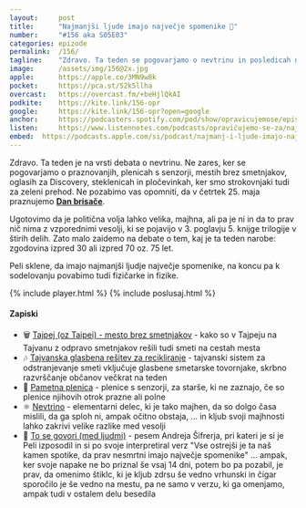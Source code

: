 ```yaml
---
layout: 	post
title:  	"Najmanjši ljude imajo največje spomenike 🗿"
number: 	"#156 aka S05E03"
categories:	epizode
permalink:	/156/
tagline: 	"Zdravo. Ta teden se pogovarjamo o nevtrinu in posledicah njegovega delovanja na svet in planet, na katerem živi Tricia McMillan."
image:		/assets/img/156@2x.jpg
apple:		https://apple.co/3MN9w8k
pocket:		https://pca.st/52k5llha
overcast:	https://overcast.fm/+beHjlQkAI
podkite:	https://kite.link/156-opr
google:		https://kite.link/156-opr?open=google
anchor:		https://podcasters.spotify.com/pod/show/opravicujemose/episodes/Najmanji-ljude-imajo-najveje-spomenike-e24f15d
listen:		https://www.listennotes.com/podcasts/opravičujemo-se-za/najmanjši-ljude-imajo-W7UVdD8I9cz/embed/
embed:	https://podcasts.apple.com/si/podcast/najmanj-i-ljude-imajo-najve-je-spomenike/id1514750013?i=1000613927653
---
```


Zdravo. Ta teden je na vrsti debata o nevtrinu. Ne zares, ker se pogovarjamo o praznovanjih, plenicah s senzorji, mestih brez smetnjakov, oglasih za Discovery, steklenicah in pločevinkah, ker smo strokovnjaki tudi za zeleni prehod. Ne pozabimo vas opomniti, da v četrtek 25. maja praznujemo **[Dan brisače](http://www.zvpl.com/42/clanki/dan-brisace/)**. 

Ugotovimo da je politična volja lahko velika, majhna, ali pa je ni in da to prav nič nima z vzporednimi vesolji, ki se pojavijo v 3. poglavju 5. knijge trilogije v štirih delih. Zato malo zaidemo na debate o tem, kaj je ta teden narobe: zgodovina izpred 30 ali izpred 70 oz. 75 let. 

Peli sklene, da imajo najmanjši ljudje največje spomenike, na koncu pa k sodelovanju povabimo tudi fizičarke in fizike. 

{% include player.html %}
{% include poslusaj.html %}

<!--break-->

#### Zapiski

- 🗑️ [Tajpej (oz Taipei) - mesto brez smetnjakov](https://www.bbc.com/future/article/20200526-how-taipei-became-an-unusually-clean-city) - kako so v Tajpeju na Tajvanu z odpravo smetnjakov rešili tudi smeti na cestah mesta
- 🎶 [Tajvanska glasbena rešitev za recikliranje](https://youtu.be/BMQ1NfjPauw) - tajvanski sistem za odstranjevanje smeti vključuje glasbene smetarske tovornjake, skrbno razvrščanje občanov večkrat na teden
- 🧷 [Pametna plenica](https://www.futurity.org/wearable-sensors-pencil-paper-2869212-2/) - plenice s senzorji, za starše, ki ne zaznajo, če so plenice njihovih otrok prazne ali polne 
- ⚛️ [Nevtrino](https://en.wikipedia.org/wiki/Neutrino) - elementarni delec, ki je tako majhen, da so dolgo časa mislili, da ga sploh ni, ampak očitno obstaja, ... in kljub svoji majhnosti lahko zakrivi velike razlike med vesolji
- 💬 [To se govori (med ljudmi)](https://www.youtube.com/watch?v=SZRb2VOPwMg) - pesem Andreja Šifrerja, pri kateri je si je Peli izposodil in si po svoje interpretiral verz "Vse ostrejši je ta naš kamen spotike, da prav nesmrtni imajo največje spomenike" ... ampak, ker svoje napake ne bo priznal še vsaj 14 dni, potem bo pa pozabil, je prav, da omenimo štiklc, ki je kljub zdrsu še vedno vrhunski in čigar sporočilo je še vedno na mestu, pa ne samo v verzu, ki ga omenjamo, ampak tudi v ostalem delu besedila 
